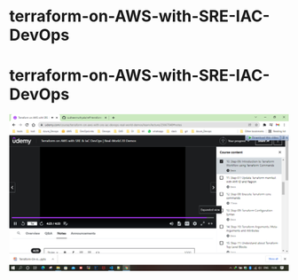 # terraform-on-AWS-with-SRE-IAC-DevOps
# terraform-on-AWS-with-SRE-IAC-DevOps
![](2022-01-28-15-36-13.png)